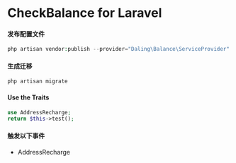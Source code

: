 # CheckBalance for Laravel

#### 发布配置文件

``` php
php artisan vendor:publish --provider="Daling\Balance\ServiceProvider"
```
#### 生成迁移
``` php
php artisan migrate
```

#### Use the Traits

``` php
use AddressRecharge;
return $this->test();
```


#### 触发以下事件

- AddressRecharge
